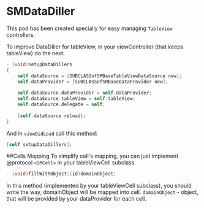 SMDataDiller
============

This pod has been created specially for easy managing ``TableView`` controllers.

To improve DataDiller for tableView, in your viewController (that keeps tableView) do the next:

``` objective-c
- (void)setupDataDillers
{
    self.dataSource = [SUBCLASSofSMBaseTableViewDataSource new]; 
    self.dataProvider = [SUBCLASSofSMBaseDataProvider new];
    
    self.dataSource.dataProvider = self.dataProvider;
    self.dataSource.tableView = self.tableView;
    self.dataSource.delegate = self;
    
    [self.dataSource reload];
}
```

And in ``viewDidLoad`` call this method:
``` objective-c
[self setupDataDillers];
```


##Cells Mapping
To  simplify cell's mapping, you can just implement @protocol ```<SMCell>``` in your tableViewCell subclass.
``` objective-c
- (void)fillWithObject:(id)domainObject;
```
In this method (implemented by your tableViewCell subclass), you should write the way, domainObject will be mapped into cell.
``domainObject`` - object, that will be provided by your dataProvider for each cell. 
